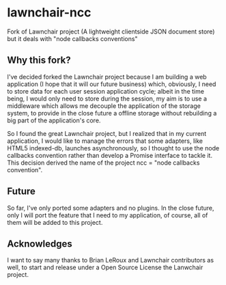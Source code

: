 lawnchair-ncc
=============

Fork of Lawnchair project (A lightweight clientside JSON document store) but it deals with "node callbacks conventions"


## Why this fork?

I've decided forked the Lawnchair project because I am building a web application (I hope that it will our future business) which, obviously, I need to store data for each user session application cycle; albeit in the time being, I would only need to store during the session, my aim is to use a middleware which allows me decouple the application of the storage system, to provide in the close future a offline storage without rebuilding a big part of the application's core.

So I found the great Lawnchair project, but I realized that in my current application, I would like to manage the errors that some adapters, like HTML5 indexed-db, launches asynchronously, so I thought to use the node callbacks convention rather than develop a Promise interface to tackle it. This decision derived the name of the project ncc = "node callbacks convention".

## Future

So far, I've only ported some adapters and no plugins. In the close future, only I will port the feature that I need to my application, of course, all of them will be added to this project.


## Acknowledges

I want to say many thanks to Brian LeRoux and Lawnchair contributors as well, to start and release under a Open Source License the Lanwchair project.
